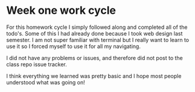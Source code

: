 
# Week one work cycle

For this homework cycle I simply followed along and completed all of the todo's. Some of this I had already done because I took web design last semester. I am not super familiar with terminal but I really want to learn to use it so I forced myself to use it for all my navigating.

I did not have any problems or issues, and therefore did not post to the class repo issue tracker.

I think everything we learned was pretty basic and I hope most people understood what was going on!
